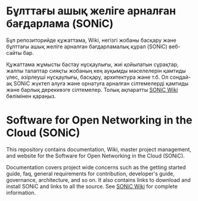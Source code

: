 # Бұлттағы ашық желіге арналған бағдарлама (SONiC)

Бұл репозиторийде құжаттама, Wiki, негізгі жобаны басқару және бұлттағы ашық желіге арналған бағдарламалық құрал (SONiC) веб-сайты бар.

Құжаттама жұмысты бастау нұсқаулығы, жиі қойылатын сұрақтар, жалпы талаптар сияқты жобаның кең ауқымды мәселелерін қамтиды
үлес, әзірлеуші нұсқаулығы, басқару, архитектура және т.б. Ол сондай-ақ SONiC жүктеп алуға және орнатуға арналған сілтемелерді қамтиды
және барлық дереккөзге сілтемелер. Толық ақпаратты [SONiC Wiki](https://github.com/azure/sonic/wiki) бөлімінен қараңыз.


# Software for Open Networking in the Cloud (SONiC)

This repository contains documentation, Wiki, master project management, and website for the Software for Open Networking in the Cloud (SONiC).

Documentation covers project wide concerns such as the getting started guide, faq,  general requirements for 
contribution, developer's guide, governance, architecture, and so on.  It also contains links to download and install SONiC
and links to all the source. See [SONiC Wiki](https://github.com/azure/sonic/wiki) for complete information.
